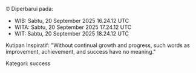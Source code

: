 ⏰ Diperbarui pada:
- WIB: Sabtu, 20 September 2025 16.24.12 UTC
- WITA: Sabtu, 20 September 2025 17.24.12 UTC
- WIT: Sabtu, 20 September 2025 18.24.12 UTC

Kutipan Inspiratif:
"Without continual growth and progress, such words as improvement, achievement, and success have no meaning."


Kategori: success

